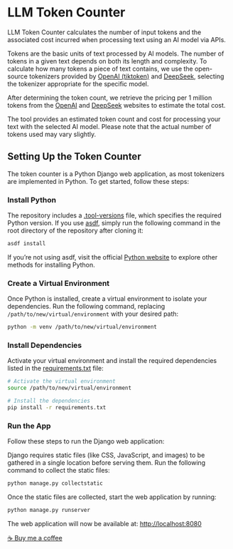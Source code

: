 # LLM Token Counter
LLM Token Counter calculates the number of input tokens and the associated cost incurred when processing text using an AI model via APIs.

Tokens are the basic units of text processed by AI models. The number of tokens in a given text depends on both its length and complexity.
To calculate how many tokens a piece of text contains, we use the open-source tokenizers provided by <a href="https://github.com/openai/tiktoken" target="_blank" rel="noopener noreferrer">OpenAI (tiktoken)</a> and <a href="https://api-docs.deepseek.com/quick_start/token_usage" target="_blank" rel="noopener noreferrer">DeepSeek</a>, selecting the tokenizer appropriate for the specific model.

After determining the token count, we retrieve the pricing per 1 million tokens from the <a href="https://openai.com/api/pricing/" target="_blank" rel="noopener noreferrer">OpenAI</a> and <a href="https://api-docs.deepseek.com/quick_start/pricing" target="_blank" rel="noopener noreferrer">DeepSeek</a> websites to estimate the total cost.

The tool provides an estimated token count and cost for processing your text with the selected AI model. Please note that the actual number of tokens used may vary slightly.


## Setting Up the Token Counter
The token counter is a Python Django web application, as most tokenizers are implemented in Python. To get started, follow these steps:

### Install Python
The repository includes a [.tool-versions](.tool-versions) file, which specifies the required Python version. If you use [asdf](https://asdf-vm.com), simply run the following command in the root directory of the repository after cloning it:
```bash
asdf install
```
If you’re not using asdf, visit the official [Python website](https://www.python.org/downloads/) to explore other methods for installing Python.


### Create a Virtual Environment
Once Python is installed, create a virtual environment to isolate your dependencies. Run the following command, replacing `/path/to/new/virtual/environment` with your desired path:

```bash
python -m venv /path/to/new/virtual/environment
```

### Install Dependencies
Activate your virtual environment and install the required dependencies listed in the [requirements.txt](requirements.txt) file:
```bash
# Activate the virtual environment 
source /path/to/new/virtual/environment
```

```bash
# Install the dependencies
pip install -r requirements.txt
```

### Run the App
Follow these steps to run the Django web application:

Django requires static files (like CSS, JavaScript, and images) to be gathered in a single location before serving them. Run the following command to collect the static files:
```bash
python manage.py collectstatic
```

Once the static files are collected, start the web application by running:
```bash
python manage.py runserver
```

The web application will now be available at: [http://localhost:8080](http://localhost:8080)



            
[☕ Buy me a coffee](https://buymeacoffee.com/keeptryingforfun)
